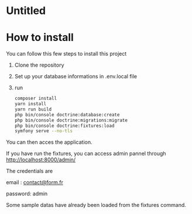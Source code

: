# Untitled

# How to install

You can follow this few steps to install this project

1. Clone the repository
2. Set up your database informations in .env.local file
3. run 
    
    ```bash
    composer install
    yarn install
    yarn run build
    php bin/console doctrine:database:create
    php bin/console doctrine:migrations:migrate
    php bin/console doctrine:fixtures:load
    symfony serve --no-tls
    ```
    

You can then acces the application.

If you have run the fixtures, you can access admin pannel through [http://localhost:8000/admin/](http://localhost:8000/admin/)

The credentials are 

email : contact@form.fr

password: admin

Some sample datas have already been loaded from the fixtures command.
